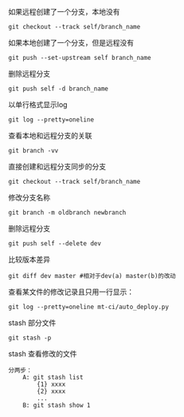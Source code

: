 如果远程创建了一个分支，本地没有

    git checkout --track self/branch_name
    
如果本地创建了一个分支，但是远程没有

    git push --set-upstream self branch_name
    
删除远程分支
    
    git push self -d branch_name
    
以单行格式显示log
    
    git log --pretty=oneline
    
查看本地和远程分支的关联
    
    git branch -vv

直接创建和远程分支同步的分支

	git checkout --track self/branch_name

修改分支名称
  
    git branch -m oldbranch newbranch

删除远程分支

	git push self --delete dev

比较版本差异

	git diff dev master #相对于dev(a) master(b)的改动

查看某文件的修改记录且只用一行显示：
	
	git log --pretty=oneline mt-ci/auto_deploy.py

stash 部分文件

    git stash -p

stash 查看修改的文件

    分两步：
        A: git stash list
            {1} xxxx
            {2} xxxx
            ...
        B: git stash show 1
